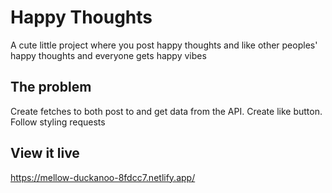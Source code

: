 # Happy Thoughts

A cute little project where you post happy thoughts and like other peoples' happy thoughts and everyone gets happy vibes

## The problem

Create fetches to both post to and get data from the API. Create like button. Follow styling requests

## View it live

https://mellow-duckanoo-8fdcc7.netlify.app/
